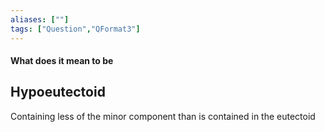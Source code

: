 ```yaml
---
aliases: [""]
tags: ["Question","QFormat3"]
---
```


#### What does it mean to be
## Hypoeutectoid
Containing less of the minor component than is contained in the eutectoid